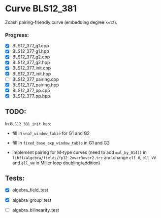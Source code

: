 # Curve BLS12_381 
Zcash pairing-friendly curve (embedding degree `k=12`).

### Progress:
- [x] BLS12_377_g1.cpp  
- [x] BLS12_377_g1.hpp  
- [x] BLS12_377_g2.cpp  
- [x] BLS12_377_g2.hpp  
- [x] BLS12_377_init.cpp  
- [x] BLS12_377_init.hpp  
- [ ] BLS12_377_pairing.cpp  
- [x] BLS12_377_pairing.hpp  
- [x] BLS12_377_pp.cpp  
- [x] BLS12_377_pp.hpp

## TODO:
In `BLS12_381_init.hpp`:

* fill in `wnaf_window_table` for G1 and G2 

* fill in `fixed_base_exp_window_table` in G1 and G2

* implement pairing for M-type curves (need to add `mul_by_014()` in `libff/algebra/fields/fp12_2over3over2.tcc` and change `ell_0`, `ell_VV` and `ell_VW` in Miller loop doubling/addition)

## Tests:
- [x] algebra_field_test
- [x] algebra_group_test
- [ ] algebra_bilinearity_test

